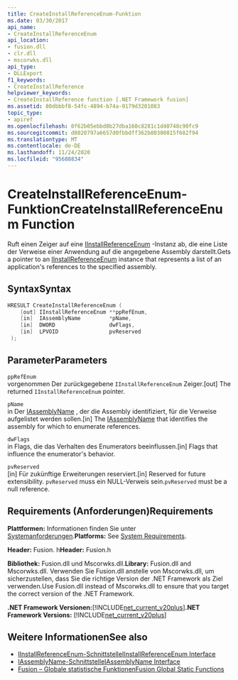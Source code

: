 ```yaml
---
title: CreateInstallReferenceEnum-Funktion
ms.date: 03/30/2017
api_name:
- CreateInstallReferenceEnum
api_location:
- fusion.dll
- clr.dll
- mscorwks.dll
api_type:
- DLLExport
f1_keywords:
- CreateInstallReference
helpviewer_keywords:
- CreateInstallReference function [.NET Framework fusion]
ms.assetid: 80dbbbf8-54fc-4894-b74a-0179d3201083
topic_type:
- apiref
ms.openlocfilehash: 0f62b05ebbd8b27dba160c8281c1d40748c90fc9
ms.sourcegitcommit: d8020797a6657d0fbbdff362b80300815f682f94
ms.translationtype: MT
ms.contentlocale: de-DE
ms.lasthandoff: 11/24/2020
ms.locfileid: "95688834"
---
```

# <a name="createinstallreferenceenum-function"></a><span data-ttu-id="dacb1-102">CreateInstallReferenceEnum-Funktion</span><span class="sxs-lookup"><span data-stu-id="dacb1-102">CreateInstallReferenceEnum Function</span></span>

<span data-ttu-id="dacb1-103">Ruft einen Zeiger auf eine [IInstallReferenceEnum](iinstallreferenceenum-interface.md) -Instanz ab, die eine Liste der Verweise einer Anwendung auf die angegebene Assembly darstellt.</span><span class="sxs-lookup"><span data-stu-id="dacb1-103">Gets a pointer to an [IInstallReferenceEnum](iinstallreferenceenum-interface.md) instance that represents a list of an application's references to the specified assembly.</span></span>  
  
## <a name="syntax"></a><span data-ttu-id="dacb1-104">Syntax</span><span class="sxs-lookup"><span data-stu-id="dacb1-104">Syntax</span></span>  
  
```cpp  
HRESULT CreateInstallReferenceEnum (  
    [out] IInstallReferenceEnum **ppRefEnum,  
    [in]  IAssemblyName         *pName,  
    [in]  DWORD                 dwFlags,  
    [in]  LPVOID                pvReserved  
 );  
```  
  
## <a name="parameters"></a><span data-ttu-id="dacb1-105">Parameter</span><span class="sxs-lookup"><span data-stu-id="dacb1-105">Parameters</span></span>  

 `ppRefEnum`  
 <span data-ttu-id="dacb1-106">vorgenommen Der zurückgegebene `IInstallReferenceEnum` Zeiger.</span><span class="sxs-lookup"><span data-stu-id="dacb1-106">[out] The returned `IInstallReferenceEnum` pointer.</span></span>  
  
 `pName`  
 <span data-ttu-id="dacb1-107">in Der [IAssemblyName](iassemblyname-interface.md) , der die Assembly identifiziert, für die Verweise aufgelistet werden sollen.</span><span class="sxs-lookup"><span data-stu-id="dacb1-107">[in] The [IAssemblyName](iassemblyname-interface.md) that identifies the assembly for which to enumerate references.</span></span>  
  
 `dwFlags`  
 <span data-ttu-id="dacb1-108">in Flags, die das Verhalten des Enumerators beeinflussen.</span><span class="sxs-lookup"><span data-stu-id="dacb1-108">[in] Flags that influence the enumerator's behavior.</span></span>  
  
 `pvReserved`  
 <span data-ttu-id="dacb1-109">[in] Für zukünftige Erweiterungen reserviert.</span><span class="sxs-lookup"><span data-stu-id="dacb1-109">[in] Reserved for future extensibility.</span></span> <span data-ttu-id="dacb1-110">`pvReserved` muss ein NULL-Verweis sein.</span><span class="sxs-lookup"><span data-stu-id="dacb1-110">`pvReserved` must be a null reference.</span></span>  
  
## <a name="requirements"></a><span data-ttu-id="dacb1-111">Requirements (Anforderungen)</span><span class="sxs-lookup"><span data-stu-id="dacb1-111">Requirements</span></span>  

 <span data-ttu-id="dacb1-112">**Plattformen:** Informationen finden Sie unter [Systemanforderungen](../../get-started/system-requirements.md).</span><span class="sxs-lookup"><span data-stu-id="dacb1-112">**Platforms:** See [System Requirements](../../get-started/system-requirements.md).</span></span>  
  
 <span data-ttu-id="dacb1-113">**Header:** Fusion. h</span><span class="sxs-lookup"><span data-stu-id="dacb1-113">**Header:** Fusion.h</span></span>  
  
 <span data-ttu-id="dacb1-114">**Bibliothek:** Fusion.dll und Mscorwks.dll.</span><span class="sxs-lookup"><span data-stu-id="dacb1-114">**Library:** Fusion.dll and Mscorwks.dll.</span></span> <span data-ttu-id="dacb1-115">Verwenden Sie Fusion.dll anstelle von Mscorwks.dll, um sicherzustellen, dass Sie die richtige Version der .NET Framework als Ziel verwenden.</span><span class="sxs-lookup"><span data-stu-id="dacb1-115">Use Fusion.dll instead of Mscorwks.dll to ensure that you target the correct version of the .NET Framework.</span></span>  
  
 <span data-ttu-id="dacb1-116">**.NET Framework Versionen:**[!INCLUDE[net_current_v20plus](../../../../includes/net-current-v20plus-md.md)]</span><span class="sxs-lookup"><span data-stu-id="dacb1-116">**.NET Framework Versions:** [!INCLUDE[net_current_v20plus](../../../../includes/net-current-v20plus-md.md)]</span></span>  
  
## <a name="see-also"></a><span data-ttu-id="dacb1-117">Weitere Informationen</span><span class="sxs-lookup"><span data-stu-id="dacb1-117">See also</span></span>

- [<span data-ttu-id="dacb1-118">IInstallReferenceEnum-Schnittstelle</span><span class="sxs-lookup"><span data-stu-id="dacb1-118">IInstallReferenceEnum Interface</span></span>](iinstallreferenceenum-interface.md)
- [<span data-ttu-id="dacb1-119">IAssemblyName-Schnittstelle</span><span class="sxs-lookup"><span data-stu-id="dacb1-119">IAssemblyName Interface</span></span>](iassemblyname-interface.md)
- [<span data-ttu-id="dacb1-120">Fusion – Globale statistische Funktionen</span><span class="sxs-lookup"><span data-stu-id="dacb1-120">Fusion Global Static Functions</span></span>](fusion-global-static-functions.md)
